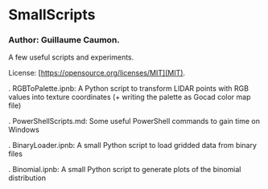 # SmallScripts
### Author: Guillaume Caumon.

A few useful scripts and experiments. 

License: [https://opensource.org/licenses/MIT](MIT). 

 . RGBToPalette.ipnb: A Python script to transform LIDAR points with RGB values into texture coordinates (+ writing the palette as Gocad color map file)
 
 . PowerShellScripts.md: Some useful PowerShell commands to gain time on Windows
 
 . BinaryLoader.ipnb: A small Python script to load gridded data from binary files
 
 . Binomial.ipnb: A small Python script to generate plots of the binomial distribution 


